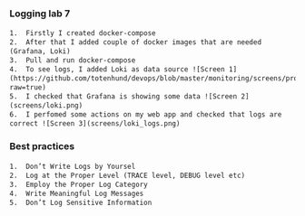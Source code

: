 ### Logging lab 7

    1.  Firstly I created docker-compose
    2.  After that I added couple of docker images that are needed (Grafana, Loki)
    3.  Pull and run docker-compose 
    4.  To see logs, I added Loki as data source ![Screen 1](https://github.com/totenhund/devops/blob/master/monitoring/screens/prometheus_datasource.png?raw=true)
    5.  I checked that Grafana is showing some data ![Screen 2](screens/loki.png)
    6.  I perfomed some actions on my web app and checked that logs are correct ![Screen 3](screens/loki_logs.png)
    
    
### Best practices
    1.  Don’t Write Logs by Yoursel
    2.  Log at the Proper Level (TRACE level, DEBUG level etc)
    3.  Employ the Proper Log Category
    4.  Write Meaningful Log Messages
    5.  Don’t Log Sensitive Information
   

